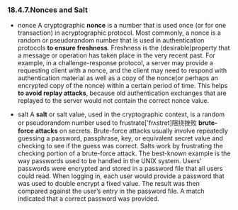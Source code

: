 




### 18.4.7.Nonces and Salt

- nonce 
A cryptographic **nonce** is a number that is used once (or for one transaction) in acryptographic protocol. Most commonly, a nonce is a random or pseudorandom number that is used in authentication protocols **to ensure freshness**. Freshness is the (desirable)property that a message or operation has taken place in the very recent past. For example, in a challenge-response protocol, a server may provide a requesting client with a nonce, and the client may need to respond with authentication material as well as a copy of the nonce(or perhaps an encrypted copy of the nonce) within a certain period of time. This helps **to avoid replay attacks**, because old authentication exchanges that are replayed to the server would not contain the correct nonce value.

- salt 
 A **salt** or salt value, used in the cryptographic context, is a random or pseudorandom number used to frustrate['frʌstret]阻挠挫败 **brute-force attacks** on secrets. Brute-force attacks usually involve repeatedly guessing a password, passphrase, key, or equivalent secret value and checking to see if the guess was correct. Salts work by frustrating the checking portion of a brute-force attack. The best-known example is the way passwords used to be handled in the UNIX system. Users’ passwords were encrypted and stored in a password file that all users could read. When logging in, each user would provide a password that was used to double encrypt a fixed value. The result was then compared against the user’s entry in the password file. A match indicated that a correct password was provided.



